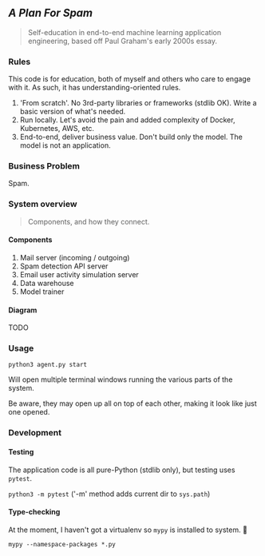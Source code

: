 ## _A Plan For Spam_

> Self-education in end-to-end machine learning application engineering, based off
> Paul Graham's early 2000s essay.

### Rules

This code is for education, both of myself and others who care to engage with it. As such,
it has understanding-oriented rules.

1. 'From scratch'. No 3rd-party libraries or frameworks (stdlib OK). Write a basic version of what's needed.
2. Run locally. Let's avoid the pain and added complexity of Docker, Kubernetes, AWS, etc.
3. End-to-end, deliver business value. Don't build only the model. The model is not an application.

### Business Problem

Spam.

### System overview

> Components, and how they connect.

#### Components

1. Mail server (incoming / outgoing)
2. Spam detection API server
3. Email user activity simulation server 
4. Data warehouse
5. Model trainer

#### Diagram

TODO

### Usage

`python3 agent.py start`

Will open multiple terminal windows running the various parts of the system.

Be aware, they may open up all on top of each other, making it look like just one opened.

### Development

#### Testing

The application code is all pure-Python (stdlib only), but testing uses `pytest`. 

`python3 -m pytest` ('-m' method adds current dir to `sys.path`)

#### Type-checking

At the moment, I haven't got a virtualenv so `mypy` is installed to system. 🤮

`mypy --namespace-packages *.py`
